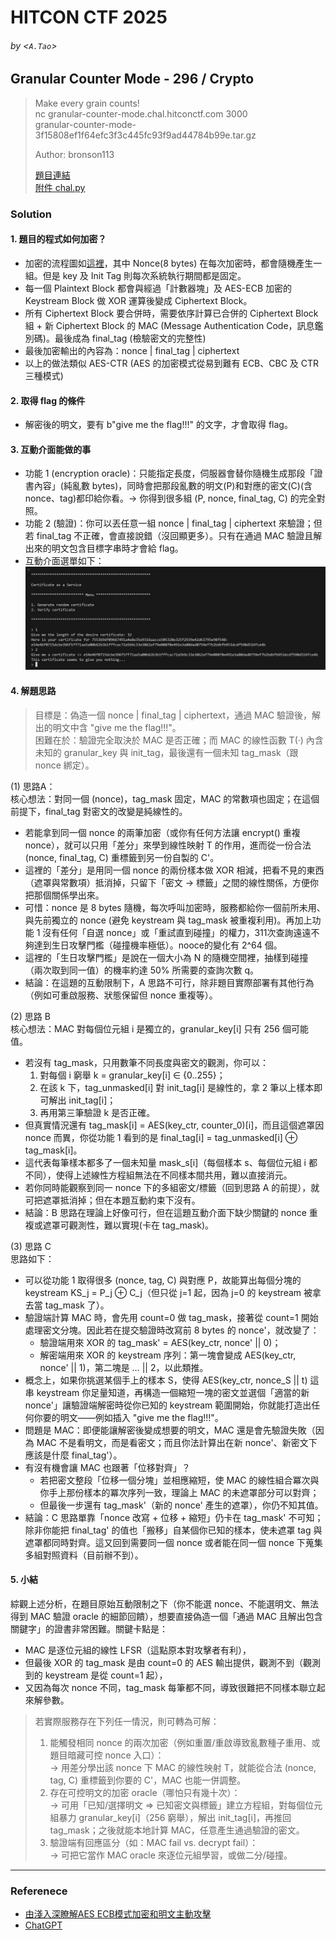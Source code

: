 # HITCON CTF 2025
###### by <`A.Tao`>

## Granular Counter Mode - 296 / Crypto

> Make every grain counts!  
> nc granular-counter-mode.chal.hitconctf.com 3000  
> granular-counter-mode-3f15808ef1f64efc3f3c445fc93f9ad44784b99e.tar.gz   
>
> Author: bronson113  
> 
> [題目連結](https://ctf2025.hitcon.org/dashboard/#18)  
> [附件 chal.py](./chal.py) 

### Solution
#### 1. 題目的程式如何加密？
- 加密的流程圖如[這裡](./granular_ctr_mac_flowchart_v1.pdf)，其中 Nonce(8 bytes) 在每次加密時，都會隨機產生一組。但是 key 及 Init Tag 則每次系統執行期間都是固定。
- 每一個 Plaintext Block 都會與經過「計數器塊」及 AES-ECB 加密的 Keystream Block 做 XOR 運算後變成 Ciphertext Block。
- 所有 Ciphertext Block 要合併時，需要依序計算已合併的 Ciphertext Block 組 + 新 Ciphertext Block 的 MAC (Message Authentication Code，訊息鑑別碼)。最後成為 final_tag (檢驗密文的完整性)
- 最後加密輸出的內容為：nonce | final_tag | ciphertext
- 以上的做法類似 AES-CTR (AES 的加密模式從易到難有 ECB、CBC 及 CTR 三種模式)

#### 2. 取得 flag 的條件
- 解密後的明文，要有 b"give me the flag!!!" 的文字，才會取得 flag。

#### 3. 互動介面能做的事
- 功能 1 (encryption oracle)：只能指定長度，伺服器會替你隨機生成那段「證書內容」(純亂數 bytes)，同時會把那段亂數的明文(P)和對應的密文(C)(含 nonce、tag)都印給你看。→ 你得到很多組 (P, nonce, final_tag, C) 的完全對照。
- 功能 2 (驗證)：你可以丟任意一組 nonce | final_tag | ciphertext 來驗證；但若 final_tag 不正確，會直接說錯（沒回顯更多）。只有在通過 MAC 驗證且解出來的明文包含目標字串時才會給 flag。
- 互動介面選單如下：  
![互動介面選單](./interface2.jpg)

#### 4. 解題思路
> 目標是：偽造一個 nonce | final_tag | ciphertext，通過 MAC 驗證後，解出的明文中含 "give me the flag!!!"。  
> 困難在於：驗證完全取決於 MAC 是否正確；而 MAC 的線性函數 T(·) 內含未知的 granular_key 與 init_tag，最後還有一個未知 tag_mask（跟 nonce 綁定）。

(1) 思路A：  
核心想法：對同一個 (nonce)，tag_mask 固定，MAC 的常數項也固定；在這個前提下，final_tag 對密文的改變是純線性的。
- 若能拿到同一個 nonce 的兩筆加密（或你有任何方法讓 encrypt() 重複 nonce），就可以只用「差分」來學到線性映射 T 的作用，進而從一份合法 (nonce, final_tag, C) 重標籤到另一份自製的 C'。
- 這裡的「差分」是用同一個 nonce 的兩份樣本做 XOR 相減，把看不見的東西（遮罩與常數項）抵消掉，只留下「密文 → 標籤」之間的線性關係，方便你把那個關係學出來。
- 可惜：nonce 是 8 bytes 隨機，每次呼叫加密時，服務都給你一個前所未用、與先前獨立的 nonce (避免 keystream 與 tag_mask 被重複利用)。再加上功能 1 沒有任何「自選 nonce」或「重試直到碰撞」的權力，311次查詢遠遠不夠達到生日攻擊門檻（碰撞機率極低）。nooce的變化有 2^64 個。
- 這裡的「生日攻擊門檻」是說在一個大小為 N 的隨機空間裡，抽樣到碰撞（兩次取到同一值）的機率約達 50% 所需要的查詢次數 q。
- 結論：在這題的互動限制下，A 思路不可行，除非題目實際部署有其他行為（例如可重啟服務、狀態保留但 nonce 重複等）。  

(2) 思路 B  
核心想法：MAC 對每個位元組 i 是獨立的，granular_key[i] 只有 256 個可能值。  
- 若沒有 tag_mask，只用數筆不同長度與密文的觀測，你可以：
  1. 對每個 i 窮舉 k = granular_key[i] ∈ {0..255}；
  2. 在該 k 下，tag_unmasked[i] 對 init_tag[i] 是線性的，拿 2 筆以上樣本即可解出 init_tag[i]；
  3. 再用第三筆驗證 k 是否正確。
- 但真實情況還有 tag_mask[i] = AES(key_ctr, counter_0)[i]，而且這個遮罩因 nonce 而異，你從功能 1 看到的是 final_tag[i] = tag_unmasked[i] ⊕ tag_mask[i]。
- 這代表每筆樣本都多了一個未知量 mask_s[i]（每個樣本 s、每個位元組 i 都不同），使得上述線性方程組無法在不同樣本間共用，難以直接消元。
- 若你同時能觀察到同一 nonce 下的多組密文/標籤（回到思路 A 的前提），就可把遮罩抵消掉；但在本題互動約束下沒有。
- 結論：B 思路在理論上好像可行，但在這題互動介面下缺少關鍵的 nonce 重複或遮罩可觀測性，難以實現(卡在 tag_mask)。

(3) 思路 C  
思路如下：
- 可以從功能 1 取得很多 (nonce, tag, C) 與對應 P，故能算出每個分塊的 keystream KS_j = P_j ⊕ C_j（但只從 j=1 起，因為 j=0 的 keystream 被拿去當 tag_mask 了）。
- 驗證端計算 MAC 時，會先用 count=0 做 tag_mask，接著從 count=1 開始處理密文分塊。因此若在提交驗證時改寫前 8 bytes 的 nonce'，就改變了：
  - 驗證端用來 XOR 的 tag_mask' = AES(key_ctr, nonce' || 0)；
  - 解密端用來 XOR 的 keystream 序列：第一塊會變成 AES(key_ctr, nonce' || 1)，第二塊是 … || 2，以此類推。
- 概念上，如果你挑選某個手上的樣本 S，使得 AES(key_ctr, nonce_S || t) 這串 keystream 你足量知道，再構造一個縮短一塊的密文並選個「適當的新 nonce'」讓驗證端解密時從你已知的 keystream 範圍開始，你就能打造出任何你要的明文——例如插入 "give me the flag!!!"。
- 問題是 MAC：即便能讓解密後變成想要的明文，MAC 還是會先驗證失敗（因為 MAC 不是看明文，而是看密文；而且你法計算出在新 nonce'、新密文下應該是什麼 final_tag'）。
- 有沒有機會讓 MAC 也跟著「位移對齊」？
  - 若把密文整段「位移一個分塊」並相應縮短，使 MAC 的線性組合冪次與你手上那份樣本的冪次序列一致，理論上 MAC 的未遮罩部分可以對齊；
  - 但最後一步還有 tag_mask'（新的 nonce' 產生的遮罩），你仍不知其值。
- 結論：C 思路單靠「nonce 改寫 + 位移 + 縮短」仍卡在 tag_mask' 不可知；除非你能把 final_tag' 的值也「搬移」自某個你已知的樣本，使未遮罩 tag 與遮罩都同時對齊。這又回到需要同一個 nonce 或者能在同一個 nonce 下蒐集多組對照資料（目前辦不到）。

#### 5. 小結
綜觀上述分析，在題目原始互動限制之下（你不能選 nonce、不能選明文、無法得到 MAC 驗證 oracle 的細節回饋），想要直接偽造一個「通過 MAC 且解出包含關鍵字」的證書非常困難。關鍵卡點是：
- MAC 是逐位元組的線性 LFSR（這點原本對攻擊者有利），
- 但最後 XOR 的 tag_mask 是由 count=0 的 AES 輸出提供，觀測不到（觀測到的 keystream 是從 count=1 起），
- 又因為每次 nonce 不同，tag_mask 每筆都不同，導致很難把不同樣本聯立起來解參數。

> 若實際服務存在下列任一情況，則可轉為可解：
> 1. 能觸發相同 nonce 的兩次加密（例如重置/重啟導致亂數種子重用、或題目暗藏可控 nonce 入口）：  
>  → 用差分學出該 nonce 下 MAC 的線性映射 T，就能從合法 (nonce, tag, C) 重標籤到你要的 C'，MAC 也能一併調整。
> 2. 存在可控明文的加密 oracle（哪怕只有幾十次）：  
>  → 可用「已知/選擇明文 ⇒ 已知密文與標籤」建立方程組，對每個位元組暴力 granular_key[i]（256 窮舉），解出 init_tag[i]，再推回 tag_mask；之後就能本地計算 MAC，任意產生通過驗證的密文。  
> 3. 驗證端有回應區分（如：MAC fail vs. decrypt fail）：  
→ 可把它當作 MAC oracle 來逐位元組學習，或做二分/碰撞。

---
### Referenece

* [由淺入深瞭解AES ECB模式加密和明文主動攻擊](https://www.freebuf.com/articles/database/258301.html)
* [ChatGPT](https://chatgpt.com/share/68c92c36-0fdc-800f-b6e4-1324f9bc29be)
